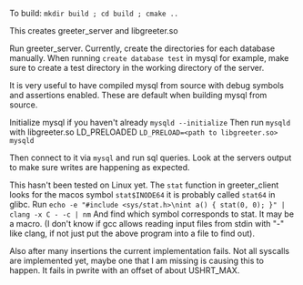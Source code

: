 To build: `mkdir build ; cd build ; cmake ..`

This creates greeter_server and libgreeter.so

Run greeter_server. Currently, create the directories for each database manually. When running `create database test` in mysql for example, make sure to create a test directory in the working directory of the server.

It is very useful to have compiled mysql from source with debug symbols and assertions enabled. These are default when building mysql from source.

Initialize mysql if you haven't already
`mysqld --initialize`
Then run `mysqld` with libgreeter.so LD_PRELOADED
`LD_PRELOAD=<path to libgreeter.so> mysqld`

Then connect to it via `mysql` and run sql queries. Look at the servers output to make sure writes are happening as expected.

This hasn't been tested on Linux yet. The `stat` function in greeter_client looks for the macos symbol `stat$INODE64` it is probably called `stat64` in glibc. Run `echo -e "#include <sys/stat.h>\nint a() { stat(0, 0); }" | clang -x C - -c | nm` And find which symbol corresponds to stat. It may be a macro. (I don't know if gcc allows reading input files from stdin with "-" like clang, if not just put the above program into a file to find out).

Also after many insertions the current implementation fails. Not all syscalls are implemented yet, maybe one that I am missing is causing this to happen. It fails in pwrite with an offset of about USHRT_MAX.
